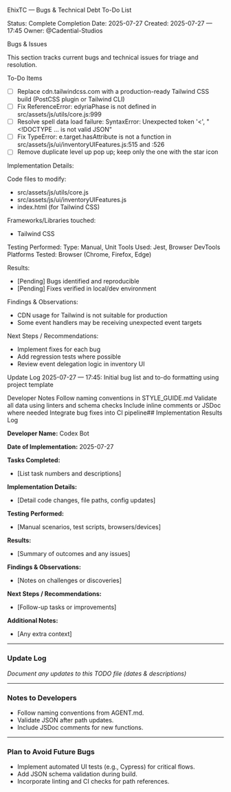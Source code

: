 
EhixTC — Bugs & Technical Debt To-Do List

Status: Complete
Completion Date: 2025-07-27
Created: 2025-07-27 — 17:45
Owner: @Cadential-Studios

Bugs & Issues

This section tracks current bugs and technical issues for triage and resolution.

To-Do Items

- [ ] Replace cdn.tailwindcss.com with a production-ready Tailwind CSS build (PostCSS plugin or Tailwind CLI)
- [ ] Fix ReferenceError: edyriaPhase is not defined in src/assets/js/utils/core.js:999
- [ ] Resolve spell data load failure: SyntaxError: Unexpected token '<', "<!DOCTYPE ... is not valid JSON"
- [ ] Fix TypeError: e.target.hasAttribute is not a function in src/assets/js/ui/inventoryUIFeatures.js:515 and :526
- [ ] Remove duplicate level up pop up; keep only the one with the star icon

Implementation Details:

Code files to modify:
- src/assets/js/utils/core.js
- src/assets/js/ui/inventoryUIFeatures.js
- index.html (for Tailwind CSS)

Frameworks/Libraries touched:
- Tailwind CSS

Testing Performed:
Type: Manual, Unit
Tools Used: Jest, Browser DevTools
Platforms Tested: Browser (Chrome, Firefox, Edge)

Results:
- [Pending] Bugs identified and reproducible
- [Pending] Fixes verified in local/dev environment

Findings & Observations:
- CDN usage for Tailwind is not suitable for production
- Some event handlers may be receiving unexpected event targets

Next Steps / Recommendations:
- Implement fixes for each bug
- Add regression tests where possible
- Review event delegation logic in inventory UI

Update Log
2025-07-27 — 17:45: Initial bug list and to-do formatting using project template

Developer Notes
Follow naming conventions in STYLE_GUIDE.md
Validate all data using linters and schema checks
Include inline comments or JSDoc where needed
Integrate bug fixes into CI pipeline## Implementation Results Log

**Developer Name:**
Codex Bot

**Date of Implementation:**
2025-07-27

**Tasks Completed:**
- [List task numbers and descriptions]

**Implementation Details:**
- [Detail code changes, file paths, config updates]

**Testing Performed:**
- [Manual scenarios, test scripts, browsers/devices]

**Results:**
- [Summary of outcomes and any issues]

**Findings & Observations:**
- [Notes on challenges or discoveries]

**Next Steps / Recommendations:**
- [Follow-up tasks or improvements]

**Additional Notes:**
- [Any extra context]

---

### Update Log
*Document any updates to this TODO file (dates & descriptions)*

---

### Notes to Developers
- Follow naming conventions from AGENT.md.  
- Validate JSON after path updates.  
- Include JSDoc comments for new functions.

---

### Plan to Avoid Future Bugs
- Implement automated UI tests (e.g., Cypress) for critical flows.  
- Add JSON schema validation during build.  
- Incorporate linting and CI checks for path references.
